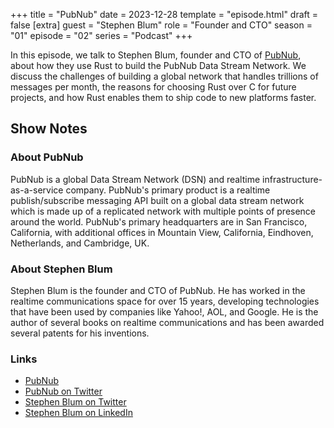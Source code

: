 +++
title = "PubNub"
date = 2023-12-28
template = "episode.html"
draft = false
[extra]
guest = "Stephen Blum"
role = "Founder and CTO"
season = "01"
episode = "02"
series = "Podcast"
+++

<div><script id="letscast-player-99d93d84" src="https://letscast.fm/podcasts/rust-in-production-82281512/episodes/rust-in-production-ep-2-pubnub-s-stephen-blum/player.js?size=s"></script></div>

In this episode, we talk to Stephen Blum, founder and CTO of
[PubNub](https://www.pubnub.com/), about how they use Rust to build the PubNub
Data Stream Network. We discuss the challenges of building a global network that
handles trillions of messages per month, the reasons for choosing Rust over C
for future projects, and how Rust enables them to ship code to new platforms
faster.

<!-- more -->

## Show Notes

### About PubNub

PubNub is a global Data Stream Network (DSN) and realtime
infrastructure-as-a-service company. PubNub's primary product is a realtime
publish/subscribe messaging API built on a global data stream network which is
made up of a replicated network with multiple points of presence around the
world. PubNub's primary headquarters are in San Francisco, California, with
additional offices in Mountain View, California, Eindhoven, Netherlands, and
Cambridge, UK.

### About Stephen Blum

Stephen Blum is the founder and CTO of PubNub. He has worked in the realtime
communications space for over 15 years, developing technologies that have been
used by companies like Yahoo!, AOL, and Google. He is the author of several
books on realtime communications and has been awarded several patents for his
inventions.

### Links

- [PubNub](https://www.pubnub.com/)
- [PubNub on Twitter](https://twitter.com/pubnub)
- [Stephen Blum on Twitter](https://twitter.com/stephenlb)
- [Stephen Blum on LinkedIn](https://www.linkedin.com/in/stephenlb/)